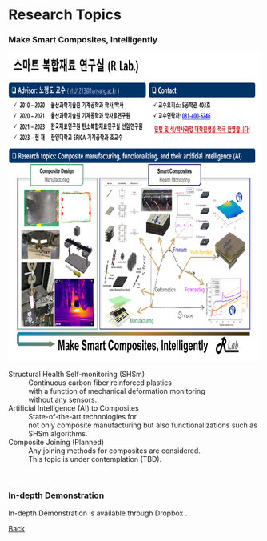 

# Research Topics


### **Make Smart Composites, Intelligently**

<img src="assets/css/OnePager of RLab_230906.png" alt="OnePager" width="817" height="617" > 
<br>

<dl>
<dt>Structural Health Self-monitoring (SHSm) </dt>
<dd>Continuous carbon fiber reinforced plastics <br>
  with a function of mechanical deformation monitoring <br>
  without any sensors. </dd>

<dt>Artificial Intelligence (AI) to Composites </dt>
<dd>State-of-the-art technologies for <br>
  not only composite manufacturing 
  but also functionalizations such as SHSm algorithms. </dd>

<dt>Composite Joining (Planned) </dt>
<dd>Any joining methods for composites are considered. <br> 
    This topic is under contemplation (TBD). </dd>
</dl>
<br>

### **In-depth Demonstration**
In-depth Demonstration is available through Dropbox .


[Back](./)
<br>
<br>
